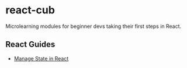 # react-cub
Microlearning modules for beginner devs taking their first steps in React.

## React Guides
- [Manage State in React](micromodules/manage-state.md)

